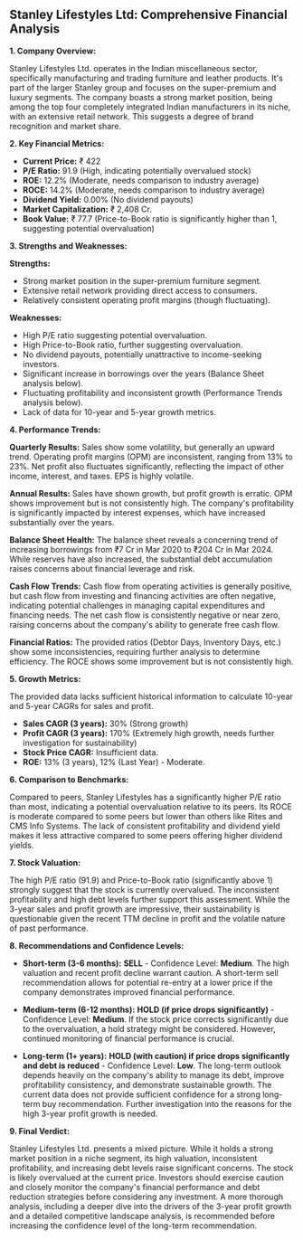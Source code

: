## Stanley Lifestyles Ltd: Comprehensive Financial Analysis

**1. Company Overview:**

Stanley Lifestyles Ltd. operates in the Indian miscellaneous sector, specifically manufacturing and trading furniture and leather products.  It's part of the larger Stanley group and focuses on the super-premium and luxury segments.  The company boasts a strong market position, being among the top four completely integrated Indian manufacturers in its niche, with an extensive retail network.  This suggests a degree of brand recognition and market share.

**2. Key Financial Metrics:**

* **Current Price:** ₹ 422
* **P/E Ratio:** 91.9 (High, indicating potentially overvalued stock)
* **ROE:** 12.2% (Moderate, needs comparison to industry average)
* **ROCE:** 14.2% (Moderate, needs comparison to industry average)
* **Dividend Yield:** 0.00% (No dividend payouts)
* **Market Capitalization:** ₹ 2,408 Cr.
* **Book Value:** ₹ 77.7 (Price-to-Book ratio is significantly higher than 1, suggesting potential overvaluation)


**3. Strengths and Weaknesses:**

**Strengths:**

* Strong market position in the super-premium furniture segment.
* Extensive retail network providing direct access to consumers.
* Relatively consistent operating profit margins (though fluctuating).

**Weaknesses:**

* High P/E ratio suggesting potential overvaluation.
* High Price-to-Book ratio, further suggesting overvaluation.
* No dividend payouts, potentially unattractive to income-seeking investors.
* Significant increase in borrowings over the years (Balance Sheet analysis below).
* Fluctuating profitability and inconsistent growth (Performance Trends analysis below).
* Lack of data for 10-year and 5-year growth metrics.


**4. Performance Trends:**

**Quarterly Results:** Sales show some volatility, but generally an upward trend. Operating profit margins (OPM) are inconsistent, ranging from 13% to 23%. Net profit also fluctuates significantly, reflecting the impact of other income, interest, and taxes. EPS is highly volatile.

**Annual Results:**  Sales have shown growth, but profit growth is erratic. OPM shows improvement but is not consistently high.  The company's profitability is significantly impacted by interest expenses, which have increased substantially over the years.

**Balance Sheet Health:**  The balance sheet reveals a concerning trend of increasing borrowings from ₹7 Cr in Mar 2020 to ₹204 Cr in Mar 2024.  While reserves have also increased, the substantial debt accumulation raises concerns about financial leverage and risk.

**Cash Flow Trends:** Cash flow from operating activities is generally positive, but cash flow from investing and financing activities are often negative, indicating potential challenges in managing capital expenditures and financing needs.  The net cash flow is consistently negative or near zero, raising concerns about the company's ability to generate free cash flow.

**Financial Ratios:**  The provided ratios (Debtor Days, Inventory Days, etc.) show some inconsistencies, requiring further analysis to determine efficiency.  The ROCE shows some improvement but is not consistently high.


**5. Growth Metrics:**

The provided data lacks sufficient historical information to calculate 10-year and 5-year CAGRs for sales and profit.

* **Sales CAGR (3 years):** 30% (Strong growth)
* **Profit CAGR (3 years):** 170% (Extremely high growth, needs further investigation for sustainability)
* **Stock Price CAGR:** Insufficient data.
* **ROE:**  13% (3 years), 12% (Last Year) - Moderate.


**6. Comparison to Benchmarks:**

Compared to peers, Stanley Lifestyles has a significantly higher P/E ratio than most, indicating a potential overvaluation relative to its peers.  Its ROCE is moderate compared to some peers but lower than others like Rites and CMS Info Systems.  The lack of consistent profitability and dividend yield makes it less attractive compared to some peers offering higher dividend yields.


**7. Stock Valuation:**

The high P/E ratio (91.9) and Price-to-Book ratio (significantly above 1) strongly suggest that the stock is currently overvalued.  The inconsistent profitability and high debt levels further support this assessment.  While the 3-year sales and profit growth are impressive, their sustainability is questionable given the recent TTM decline in profit and the volatile nature of past performance.


**8. Recommendations and Confidence Levels:**

* **Short-term (3-6 months):** **SELL** - Confidence Level: **Medium**.  The high valuation and recent profit decline warrant caution.  A short-term sell recommendation allows for potential re-entry at a lower price if the company demonstrates improved financial performance.

* **Medium-term (6-12 months):** **HOLD (if price drops significantly)** - Confidence Level: **Medium**.  If the stock price corrects significantly due to the overvaluation, a hold strategy might be considered.  However, continued monitoring of financial performance is crucial.

* **Long-term (1+ years):** **HOLD (with caution) if price drops significantly and debt is reduced** - Confidence Level: **Low**.  The long-term outlook depends heavily on the company's ability to manage its debt, improve profitability consistency, and demonstrate sustainable growth.  The current data does not provide sufficient confidence for a strong long-term buy recommendation.  Further investigation into the reasons for the high 3-year profit growth is needed.


**9. Final Verdict:**

Stanley Lifestyles Ltd. presents a mixed picture.  While it holds a strong market position in a niche segment, its high valuation, inconsistent profitability, and increasing debt levels raise significant concerns.  The stock is likely overvalued at the current price.  Investors should exercise caution and closely monitor the company's financial performance and debt reduction strategies before considering any investment.  A more thorough analysis, including a deeper dive into the drivers of the 3-year profit growth and a detailed competitive landscape analysis, is recommended before increasing the confidence level of the long-term recommendation.
